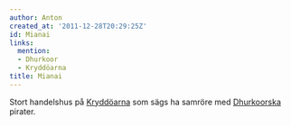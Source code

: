 ```yaml
---
author: Anton
created_at: '2011-12-28T20:29:25Z'
id: Mianai
links:
  mention:
  - Dhurkoor
  - Kryddöarna
title: Mianai
---
```


Stort handelshus på [Kryddöarna] som sägs ha samröre med [Dhurkoorska] pirater.

  [Kryddöarna]: Kryddöarna
  [Dhurkoorska]: Dhurkoor
